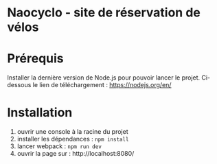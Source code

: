 Naocyclo - site de réservation de vélos
==
# Prérequis
Installer la dernière version de Node.js pour pouvoir lancer le projet.
Ci-dessous le lien de téléchargement :
https://nodejs.org/en/
# Installation
1. ouvrir une console à la racine du projet
2. installer les dépendances : `npm install`
3. lancer webpack : `npm run dev`
4. ouvrir la page sur : http://localhost:8080/
